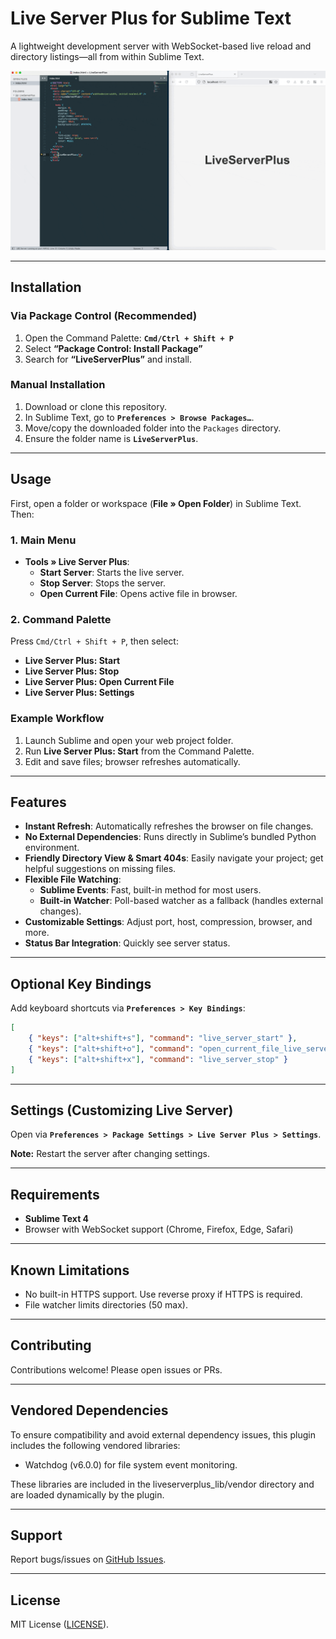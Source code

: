 # Live Server Plus for Sublime Text

A lightweight development server with WebSocket-based live reload and directory listings—all from within Sublime Text.

![Live Server Plus Demo](./images/liveserverplus1.gif)

---

## Installation

### Via Package Control (Recommended)

1. Open the Command Palette: **`Cmd/Ctrl + Shift + P`**  
2. Select **“Package Control: Install Package”**  
3. Search for **“LiveServerPlus”** and install.

### Manual Installation

1. Download or clone this repository.
2. In Sublime Text, go to **`Preferences > Browse Packages…`**.
3. Move/copy the downloaded folder into the `Packages` directory.
4. Ensure the folder name is **`LiveServerPlus`**.

---

## Usage

First, open a folder or workspace (**File » Open Folder**) in Sublime Text. Then:

### 1. Main Menu

- **Tools » Live Server Plus**:
  - **Start Server**: Starts the live server.
  - **Stop Server**: Stops the server.
  - **Open Current File**: Opens active file in browser.

### 2. Command Palette

Press `Cmd/Ctrl + Shift + P`, then select:
- **Live Server Plus: Start**
- **Live Server Plus: Stop**
- **Live Server Plus: Open Current File**
- **Live Server Plus: Settings**

### Example Workflow

1. Launch Sublime and open your web project folder.
2. Run **Live Server Plus: Start** from the Command Palette.
3. Edit and save files; browser refreshes automatically.

---

## Features

- **Instant Refresh**: Automatically refreshes the browser on file changes.
- **No External Dependencies**: Runs directly in Sublime’s bundled Python environment.
- **Friendly Directory View & Smart 404s**: Easily navigate your project; get helpful suggestions on missing files.
- **Flexible File Watching**:
  - **Sublime Events**: Fast, built-in method for most users.
  - **Built-in Watcher**: Poll-based watcher as a fallback (handles external changes).
- **Customizable Settings**: Adjust port, host, compression, browser, and more.
- **Status Bar Integration**: Quickly see server status.

---

## Optional Key Bindings

Add keyboard shortcuts via **`Preferences > Key Bindings`**:

```json
[
    { "keys": ["alt+shift+s"], "command": "live_server_start" },
    { "keys": ["alt+shift+o"], "command": "open_current_file_live_server" },
    { "keys": ["alt+shift+x"], "command": "live_server_stop" }
]
```

---

## Settings (Customizing Live Server)

Open via **`Preferences > Package Settings > Live Server Plus > Settings`**.

**Note:** Restart the server after changing settings.

---

## Requirements

- **Sublime Text 4**
- Browser with WebSocket support (Chrome, Firefox, Edge, Safari)

---

## Known Limitations

- No built-in HTTPS support. Use reverse proxy if HTTPS is required.
- File watcher limits directories (50 max).

---

## Contributing

Contributions welcome! Please open issues or PRs.

---

## Vendored Dependencies

To ensure compatibility and avoid external dependency issues, this plugin includes the following vendored libraries:

- Watchdog (v6.0.0) for file system event monitoring.

These libraries are included in the liveserverplus_lib/vendor directory and are loaded dynamically by the plugin.

---

## Support

Report bugs/issues on [GitHub Issues](https://github.com/ifrederico/sublime-liveserverplus/issues).

---

## License

MIT License ([LICENSE](./LICENSE)).

